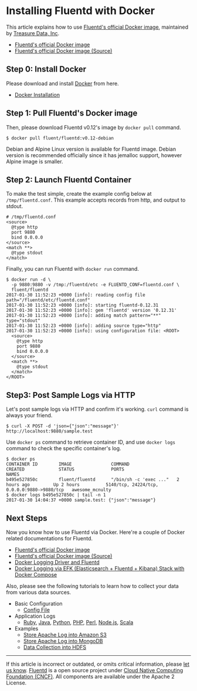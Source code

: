 # Installing Fluentd with Docker

This article explains how to use [Fluentd's official Docker
image](https://hub.docker.com/r/fluent/fluentd/), maintained by
[Treasure Data, Inc](http://www.treasuredata.com/).

-   [Fluentd's official Docker
    image](https://hub.docker.com/r/fluent/fluentd/)
-   [Fluentd's official Docker image
    (Source)](https://github.com/fluent/fluentd-docker-image)


Step 0: Install Docker
----------------------

Please download and install [Docker](https://www.docker.com/) from here.

-   [Docker Installation](https://docs.docker.com/engine/installation/)

Step 1: Pull Fluentd's Docker image
-----------------------------------

Then, please download Fluentd v0.12's image by `docker pull` command.

``` {.CodeRay}
$ docker pull fluent/fluentd:v0.12-debian
```
Debian and Alpine Linux version is available for Fluentd image. Debian
version is recommended officially since it has jemalloc support, however
Alpine image is smaller.

Step 2: Launch Fluentd Container
--------------------------------

To make the test simple, create the example config below at
`/tmp/fluentd.conf`. This example accepts records from http, and output
to stdout.

``` {.CodeRay}
# /tmp/fluentd.conf
<source>
  @type http
  port 9880
  bind 0.0.0.0
</source>
<match **>
  @type stdout
</match>
```

Finally, you can run Fluentd with `docker run` command.

``` {.CodeRay}
$ docker run -d \
  -p 9880:9880 -v /tmp:/fluentd/etc -e FLUENTD_CONF=fluentd.conf \
  fluent/fluentd
2017-01-30 11:52:23 +0000 [info]: reading config file path="/fluentd/etc/fluentd.conf"
2017-01-30 11:52:23 +0000 [info]: starting fluentd-0.12.31
2017-01-30 11:52:23 +0000 [info]: gem 'fluentd' version '0.12.31'
2017-01-30 11:52:23 +0000 [info]: adding match pattern="**" type="stdout"
2017-01-30 11:52:23 +0000 [info]: adding source type="http"
2017-01-30 11:52:23 +0000 [info]: using configuration file: <ROOT>
  <source>
    @type http
    port 9880
    bind 0.0.0.0
  </source>
  <match **>
    @type stdout
  </match>
</ROOT>
```

Step3: Post Sample Logs via HTTP
--------------------------------

Let's post sample logs via HTTP and confirm it's working. `curl` command
is always your friend.

``` {.CodeRay}
$ curl -X POST -d 'json={"json":"message"}' http://localhost:9880/sample.test
```

Use `docker ps` command to retrieve container ID, and use `docker logs`
command to check the specific container's log.

``` {.CodeRay}
$ docker ps
CONTAINER ID        IMAGE               COMMAND                  CREATED             STATUS              PORTS                                         NAMES
b495e527850c        fluent/fluentd      "/bin/sh -c 'exec ..."   2 hours ago         Up 2 hours          5140/tcp, 24224/tcp, 0.0.0.0:9880->9880/tcp   awesome_mcnulty
$ docker logs b495e527850c | tail -n 1
2017-01-30 14:04:37 +0000 sample.test: {"json":"message"}
```

Next Steps
----------

Now you know how to use Fluentd via Docker. Here're a couple of Docker
related documentations for Fluentd.

-   [Fluentd's official Docker
    image](https://hub.docker.com/r/fluent/fluentd/)
-   [Fluentd's official Docker image
    (Source)](https://github.com/fluent/fluentd-docker-image)
-   [Docker Logging Driver and Fluentd](/articles/docker-logging.md)
-   [Docker Logging via EFK (Elasticsearch + Fluentd + Kibana) Stack
    with Docker Compose](docker-logging-efk-compose)

Also, please see the following tutorials to learn how to collect your
data from various data sources.

-   Basic Configuration
    -   [Config File](/articles/config-file.md)
-   Application Logs
    -   [Ruby](/articles/ruby.md), [Java](/articles/java.md), [Python](/articles/python.md), [PHP](/articles/php.md),
        [Perl](/articles/perl.md), [Node.js](/articles/nodejs.md), [Scala](/articles/scala.md)
-   Examples
    -   [Store Apache Log into Amazon S3](/articles/apache-to-s3.md)
    -   [Store Apache Log into MongoDB](/articles/apache-to-mongodb.md)
    -   [Data Collection into HDFS](/articles/http-to-hdfs.md)


------------------------------------------------------------------------


If this article is incorrect or outdated, or omits critical information,
please [let us know](https://github.com/fluent/fluentd-docs/issues?state=open).
[Fluentd](http://www.fluentd.org/) is a open source project under [Cloud
Native Computing Foundation (CNCF)](https://cncf.io/). All components
are available under the Apache 2 License.
